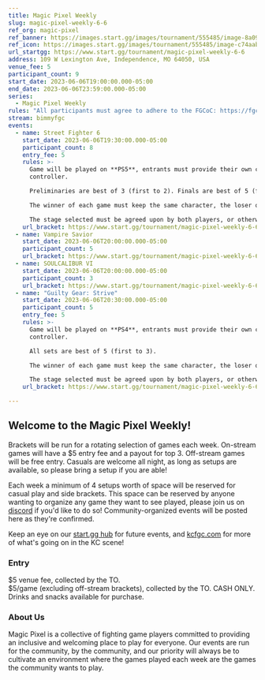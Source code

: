 ```yaml
---
title: Magic Pixel Weekly
slug: magic-pixel-weekly-6-6
ref_org: magic-pixel
ref_banner: https://images.start.gg/images/tournament/555485/image-8a09b05bd64039433e3508d6bee8a6cc.png?ehk=pQFB%2FKjOXeSyGj%2BS0r6nP%2BDMyyklU5vUN2m9PiX5%2B0k%3D&ehkOptimized=BaQ%2FohT9UwDkgSwPJd1sZoVs9Fw6uZssNf3V5JoyEIE%3D
ref_icon: https://images.start.gg/images/tournament/555485/image-c74aab187bf7df7916707883a5ccf10f.png?ehk=VlWMzT%2BUAL0TYmOdsbnXc72PzSIExGKWwV0WVMpxIFE%3D&ehkOptimized=XYL4Feay8p%2FNAD0ezLEqoxqkv2cvIJfU7UelIYYYl68%3D
url_startgg: https://www.start.gg/tournament/magic-pixel-weekly-6-6
address: 109 W Lexington Ave, Independence, MO 64050, USA
venue_fee: 5
participant_count: 9
start_date: 2023-06-06T19:00:00.000-05:00
end_date: 2023-06-06T23:59:00.000-05:00
series:
  - Magic Pixel Weekly
rules: "All participants must agree to adhere to the FGCoC: https://fgcoc.com/"
stream: bimmyfgc
events:
  - name: Street Fighter 6
    start_date: 2023-06-06T19:30:00.000-05:00
    participant_count: 8
    entry_fee: 5
    rules: >-
      Game will be played on **PS5**, entrants must provide their own compatible
      controller.  

      Preliminaries are best of 3 (first to 2). Finals are best of 5 (first to 3).  

      The winner of each game must keep the same character, the loser of that game may switch characters.  

      The stage selected must be agreed upon by both players, or otherwise selected at random.
    url_bracket: https://www.start.gg/tournament/magic-pixel-weekly-6-6/events/street-fighter-6/brackets/1383088/2101511
  - name: Vampire Savior
    start_date: 2023-06-06T20:00:00.000-05:00
    participant_count: 5
    url_bracket: https://www.start.gg/tournament/magic-pixel-weekly-6-6/events/vampire-savior/brackets/1383113/2101561
  - name: SOULCALIBUR VI
    start_date: 2023-06-06T20:00:00.000-05:00
    participant_count: 3
    url_bracket: https://www.start.gg/tournament/magic-pixel-weekly-6-6/events/scvi-double-elimination/brackets/1383086/2101509
  - name: "Guilty Gear: Strive"
    start_date: 2023-06-06T20:30:00.000-05:00
    participant_count: 5
    entry_fee: 5
    rules: >-
      Game will be played on **PS4**, entrants must provide their own compatible
      controller.  

      All sets are best of 5 (first to 3).  

      The winner of each game must keep the same character, the loser of that game may switch characters.  

      The stage selected must be agreed upon by both players, or otherwise selected at random.
    url_bracket: https://www.start.gg/tournament/magic-pixel-weekly-6-6/events/strive/brackets/1383082/2101505

---
```


## Welcome to the Magic Pixel Weekly! 

Brackets will be run for a rotating selection of games each week. On-stream games will have a $5 entry fee and a payout for top 3. Off-stream games will be free entry. Casuals are welcome all night, as long as setups are available, so please bring a setup if you are able!

Each week a minimum of 4 setups worth of space will be reserved for casual play and side brackets. This space can be reserved by anyone wanting to organize any game they want to see played, please join us on [discord](https://discord.gg/jkmn6CVrrQ) if you'd like to do so! Community-organized events will be posted here as they're confirmed.

Keep an eye on our [start.gg hub](https://www.start.gg/hub/magic-pixel) for future events, and [kcfgc.com](https://kcfgc.com) for more of what's going on in the KC scene!

### Entry

$5 venue fee, collected by the TO.  
$5/game (excluding off-stream brackets), collected by the TO. CASH ONLY.  
Drinks and snacks available for purchase.

### About Us

Magic Pixel is a collective of fighting game players committed to providing an inclusive and welcoming place to play for everyone. Our events are run for the community, by the community, and our priority will always be to cultivate an environment where the games played each week are the games the community wants to play.
  